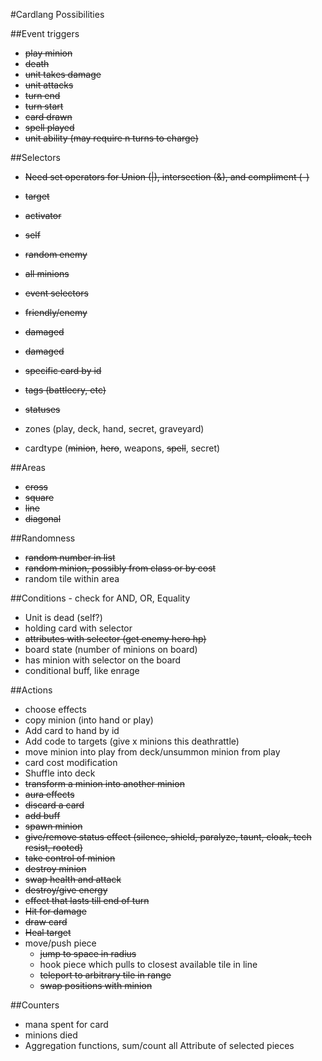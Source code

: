 #Cardlang Possibilities

##Event triggers
* ~~play minion~~
* ~~death~~
* ~~unit takes damage~~
* ~~unit attacks~~
* ~~turn end~~
* ~~turn start~~
* ~~card drawn~~
* ~~spell played~~
* ~~unit ability (may require n turns to charge)~~

##Selectors
* ~~Need set operators for Union (|), intersection (&), and compliment (-)~~
* ~~target~~
* ~~activator~~
* ~~self~~
* ~~random enemy~~
* ~~all minions~~
* ~~event selectors~~
* ~~friendly/enemy~~
* ~~damaged~~
* ~~damaged~~
* ~~specific card by id~~

* ~~tags (battlecry, etc)~~
* ~~statuses~~
* zones (play, deck, hand, secret, graveyard)
* cardtype (~~minion~~, ~~hero~~, weapons, ~~spell~~, secret)

##Areas
* ~~cross~~
* ~~square~~
* ~~line~~
* ~~diagonal~~

##Randomness
* ~~random number in list~~
* ~~random minion, possibly from class or by cost~~
* random tile within area

##Conditions - check for AND, OR, Equality
* Unit is dead (self?)
* holding card with selector
* ~~attributes with selector (get enemy hero hp)~~
* board state (number of minions on board)
* has minion with selector on the board
* conditional buff, like enrage


##Actions
* choose effects
* copy minion (into hand or play)
* Add card to hand by id
* Add code to targets (give x minions this deathrattle)
* move minion into play from deck/unsummon minion from play
* card cost modification
* Shuffle into deck
* ~~transform a minion into another minion~~
* ~~aura effects~~
* ~~discard a card~~
* ~~add buff~~
* ~~spawn minion~~
* ~~give/remove status effect (silence, shield, paralyze, taunt, cloak, tech resist, rooted)~~
* ~~take control of minion~~
* ~~destroy minion~~
* ~~swap health and attack~~
* ~~destroy/give energy~~
* ~~effect that lasts till end of turn~~
* ~~Hit for damage~~
* ~~draw card~~
* ~~Heal target~~
* move/push piece
    - ~~jump to space in radius~~
    - hook piece which pulls to closest available tile in line
    - ~~teleport to arbitrary tile in range~~
    - ~~swap positions with minion~~

##Counters
* mana spent for card
* minions died 
* Aggregation functions, sum/count all Attribute of selected pieces

